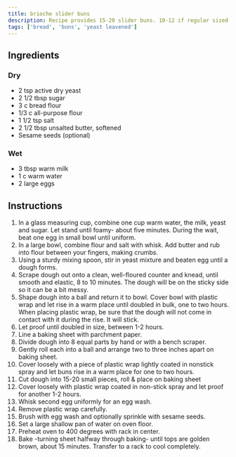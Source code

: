 ```yaml
---
title: brioche slider buns
description: Recipe provides 15-20 slider buns. 10-12 if regular sized buns are desired.
tags: ['bread', 'buns', 'yeast leavened']
---
```


## Ingredients

### Dry

- 2 tsp active dry yeast
- 2 1/2 tbsp sugar
- 3 c bread flour
- 1/3 c all-purpose flour
- 1 1/2 tsp salt
- 2 1/2 tbsp unsalted butter, softened
- Sesame seeds (optional)

### Wet

- 3 tbsp warm milk
- 1 c warm water
- 2 large eggs

## Instructions

1. In a glass measuring cup, combine one cup warm water, the milk, yeast and sugar. Let stand until foamy- about five minutes. During the wait, beat one egg in small bowl until uniform.
1. In a large bowl, combine flour and salt with whisk. Add butter and rub into flour between your fingers, making crumbs.
1. Using a sturdy mixing spoon, stir in yeast mixture and beaten egg until a dough forms.
1. Scrape dough out onto a clean, well-floured counter and knead, until smooth and elastic, 8 to 10 minutes. The dough will be on the sticky side so it can be a bit messy.
1. Shape dough into a ball and return it to bowl. Cover bowl with plastic wrap and let rise in a warm place until doubled in bulk, one to two hours. When placing plastic wrap, be sure that the dough will not come in contact with it during the rise. It will stick.
1. Let proof until doubled in size, between 1-2 hours.
1. Line a baking sheet with parchment paper.
1. Divide dough into 8 equal parts by hand or with a bench scraper.
1. Gently roll each into a ball and arrange two to three inches apart on baking sheet.
1. Cover loosely with a piece of plastic wrap lightly coated in nonstick spray and let buns rise in a warm place for one to two hours.
1. Cut dough into 15-20 small pieces, roll & place on baking sheet
1. Cover loosely with plastic wrap coated in non-stick spray and let proof for another 1-2 hours.
1. Whisk second egg uniformly for an egg wash.
1. Remove plastic wrap carefully.
1. Brush with egg wash and optionally sprinkle with sesame seeds.
1. Set a large shallow pan of water on oven floor.
1. Preheat oven to 400 degrees with rack in center.
1. Bake -turning sheet halfway through baking- until tops are golden brown, about 15 minutes. Transfer to a rack to cool completely.

